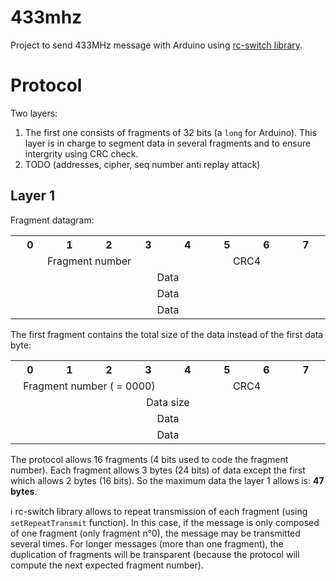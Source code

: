 # 433mhz

Project to send 433MHz message with Arduino using [rc-switch library](https://github.com/sui77/rc-switch).

# Protocol

Two layers:
  1. The first one consists of fragments of 32 bits (a `long` for Arduino). This layer is in charge to segment data in several fragments and to ensure intergrity using CRC check.
  2. TODO (addresses, cipher, seq number anti replay attack)

## Layer 1

Fragment datagram:
<table>
  <tr>
    <th width=100>0</th>
    <th width=100>1</th>
    <th width=100>2</th>
    <th width=100>3</th>
    <th width=100>4</th>
    <th width=100>5</th>
    <th width=100>6</th>
    <th width=100>7</th>
  </tr>
  <tr align="center">
    <td colspan="4">Fragment number</td>
    <td colspan="4">CRC4</td>
  </tr>
  <tr align="center">
    <td colspan="8">Data</td>
  </tr>
  <tr align="center">
    <td colspan="8">Data</td>
  </tr>
  <tr align="center">
    <td colspan="8">Data</td>
  </tr>
</table>

The first fragment contains the total size of the data instead of the first data byte:
<table>
  <tr>
    <th width=100>0</th>
    <th width=100>1</th>
    <th width=100>2</th>
    <th width=100>3</th>
    <th width=100>4</th>
    <th width=100>5</th>
    <th width=100>6</th>
    <th width=100>7</th>
  </tr>
  <tr align="center">
    <td colspan="4">Fragment number ( = 0000)</td>
    <td colspan="4">CRC4</td>
  </tr>
  <tr align="center">
    <td colspan="8">Data size</td>
  </tr>
  <tr align="center">
    <td colspan="8">Data</td>
  </tr>
  <tr align="center">
    <td colspan="8">Data</td>
  </tr>
</table>

The protocol allows 16 fragments (4 bits used to code the fragment number). Each fragment allows 3 bytes (24 bits) of data except the first which allows 2 bytes (16 bits).
So the maximum data the layer 1 allows is: __47 bytes__.

:information_source: rc-switch library allows to repeat transmission of each fragment (using `setRepeatTransmit` function). In this case, if the message is only composed of one fragment (only fragment n°0), the message may be transmitted several times. For longer messages (more than one fragment), the duplication of fragments will be transparent (because the protocol will compute the next expected fragment number).